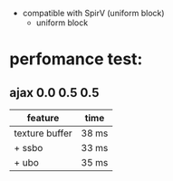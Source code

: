 - compatible with SpirV (uniform block)
    - uniform block



# perfomance test:
## ajax 0.0 0.5 0.5

| feature          | time  |
|------------------|-------|
| texture buffer   | 38 ms |
| + ssbo           | 33 ms |
| + ubo            | 35 ms |
